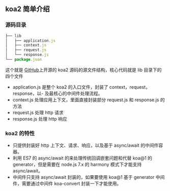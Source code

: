 ## koa2 简单介绍

### 源码目录

```js
├── lib
│   ├── application.js
│   ├── context.js
│   ├── request.js
│   └── response.js
└── package.json
```

这个就是 [GitHub](https://github.com/koajs/koa)上开源的 koa2 源码的源文件结构，核心代码就是 lib 目录下的四个文件

* application.js 是整个 koa2 的入口文件，封装了 context，request，response，以- 及最核心的中间件处理流程。
* context.js 处理应用上下文，里面直接封装部分 request.js 和 response.js 的方法
* request.js 处理 http 请求
* response.js 处理 http 响应

### koa2 的特性

* 只提供封装好 http 上下文、请求、响应，以及基于 async/await 的中间件容器。
* 利用 ES7 的 async/await 的来处理传统回调嵌套问题和代替 koa@1 的 generator，但是需要在 node.js 7.x 的 harmony 模式下才能支持 async/await。
* 中间件只支持 async/await 封装的，如果要使用 koa@1 基于 generator 中间件，需要通过中间件 koa-convert 封装一下才能使用。
